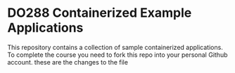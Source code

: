 # DO288 Containerized Example Applications

This repository contains a collection of sample containerized applications.  To complete the course you need to fork this repo into your personal Github account. these are the changes to the file

